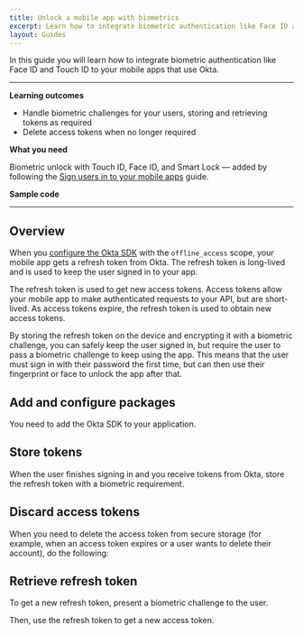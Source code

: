 ```yaml
---
title: Unlock a mobile app with biometrics
excerpt: Learn how to integrate biometric authentication like Face ID and Touch ID to your mobile apps that use Okta.
layout: Guides
---
```

<StackSelector />
In this guide you will learn how to integrate biometric authentication like Face ID and Touch ID to your mobile apps that use Okta.

---

**Learning outcomes**

* Handle biometric challenges for your users, storing and retrieving tokens as required
* Delete access tokens when no longer required

**What you need**

Biometric unlock with Touch ID, Face ID, and Smart Lock — added by following the [Sign users in to your mobile apps](/docs/guides/sign-into-mobile-app/) guide.

**Sample code**

<StackSelector snippet="samplecode" noSelector/>

---

## Overview

When you [configure the Okta SDK](/docs/guides/sign-into-mobile-app/-/main/#add-and-configure-packages) with the `offline_access` scope, your mobile app gets a refresh token from Okta. The refresh token is long-lived and is used to keep the user signed in to your app.

The refresh token is used to get new access tokens. Access tokens allow your mobile app to make authenticated requests to your API, but are short-lived. As access tokens expire, the refresh token is used to obtain new access tokens.

By storing the refresh token on the device and encrypting it with a biometric challenge, you can safely keep the user signed in, but require the user to pass a biometric challenge to keep using the app. This means that the user must sign in with their password the first time, but can then use their fingerprint or face to unlock the app after that.

## Add and configure packages

You need to add the Okta SDK to your application.

<StackSelector snippet="installsdk" noSelector/>

## Store tokens

When the user finishes signing in and you receive tokens from Okta, store the refresh token with a biometric requirement.

<StackSelector snippet="storerefreshtoken" noSelector/>

## Discard access tokens

When you need to delete the access token from secure storage (for example, when an access token expires or a user wants to delete their account), do the following:  

<StackSelector snippet="discardaccesstoken" noSelector/>

## Retrieve refresh token

To get a new refresh token, present a biometric challenge to the user.

<StackSelector snippet="challenge" noSelector/>

Then, use the refresh token to get a new access token.

<StackSelector snippet="getnewaccesstoken" noSelector/>